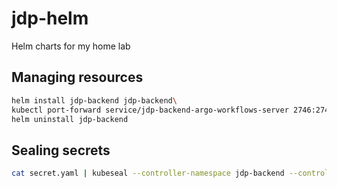 # jdp-helm

Helm charts for my home lab

## Managing resources

```sh
helm install jdp-backend jdp-backend\
kubectl port-forward service/jdp-backend-argo-workflows-server 2746:2746
helm uninstall jdp-backend
```

## Sealing secrets

```sh
cat secret.yaml | kubeseal --controller-namespace jdp-backend --controller-name jdp-backend-sealed-secrets --format yaml > sealed-secret.yaml
```
